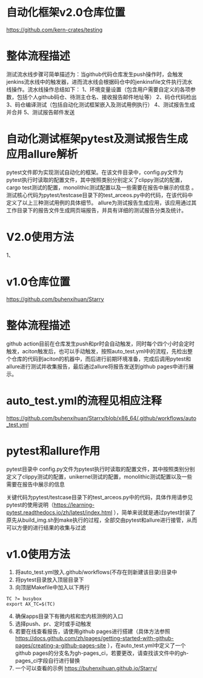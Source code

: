 # 自动化框架v2.0仓库位置
https://github.com/kern-crates/testing

# 整体流程描述
测试流水线步骤可简单描述为：当github代码仓库发生push操作时，会触发jenkins流水线中的触发器，进而流水线会根据码仓中的jenkinsfile文件执行流水线操作。流水线操作总结如下：
1、环境变量设置（包含用户需要自定义的各项参数，包括个人github码仓、待测主仓名、接收报告邮件地址等）
2、码仓代码检出
3、码仓编译测试（包括自动化测试框架嵌入及测试用例执行）
4、测试报告生成并合并
5、测试报告邮件发送

# 自动化测试框架pytest及测试报告生成应用allure解析
pytest文件即为实现测试自动化的框架。在该文件目录中，config.py文件为pytest执行时读取的配置文件，其中按照类别分别定义了clippy测试的配置，cargo test测试的配置，monolithic测试配置以及一些需要在报告中展示的信息 。
测试核心代码为pytest/testcase目录下的test_arceos.py中的代码，在该代码中定义了以上三种测试用例的具体细节。
allure为测试报告生成应用，该应用通过其工作目录下的报告文件生成网页端报告，并具有详细的测试报告分类及统计。

# V2.0使用方法
1、

















# v1.0仓库位置
https://github.com/buhenxihuan/Starry


# 整体流程描述
github action目前在仓库发生push和pr时会自动触发，同时每个四个小时会定时触发，aciton触发后，也可以手动触发，按照auto_test.yml中的流程，先检出整个仓库的代码到aciton的机器中，而后进行前期环境准备，完成后调用pytest和allure进行测试并收集报告，最后通过allure将报告发送到github pages中进行展示。

# auto_test.yml的流程见相应注释 
https://github.com/buhenxihuan/Starry/blob/x86_64/.github/workflows/auto_test.yml

# pytest和allure作用
pytest目录中 config.py文件为pytest执行时读取的配置文件，其中按照类别分别定义了clippy测试的配置，unikernel测试的配置，monolithic测试配置以及一些需要在报告中展示的信息

关键代码为pytest/testcase目录下的test_arceos.py中的代码，具体作用请参见pytest的使用说明（https://learning-pytest.readthedocs.io/zh/latest/index.html ），简单来说就是通过pytest封装了原先从build_img.sh到make执行的过程，全部交由pytest和allure进行接管，从而可以方便的进行结果的收集与过滤

# v1.0使用方法

1. 将auto_test.yml放入.github/workflows(不存在则新建该目录)目录中
2. 将pytest目录放入顶层目录下
3. 向顶层Makefile中加入以下两行
```shell
TC ?= busybox
export AX_TC=$(TC)
```
4. 确保apps目录下有微内核和宏内核测例的入口
5. 选择push、pr、定时或手动触发
6. 若要在线查看报告，请使用github pages进行搭建（具体方法参照 https://docs.github.com/zh/pages/getting-started-with-github-pages/creating-a-github-pages-site ），在auto_test.yml中定义了一个github pages的分支名为gh-pages_ci，若要更改，请查找该文件中的gh-pages_ci字段自行进行替换
7. 一个可以查看的示例 https://buhenxihuan.github.io/Starry/
